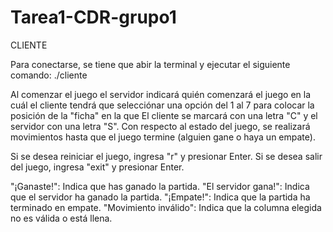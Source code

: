 # Tarea1-CDR-grupo1

CLIENTE

Para conectarse, se tiene que abir la terminal y ejecutar el siguiente comando: 
./cliente <IP del servidor> <Puerto>

Al comenzar el juego el servidor indicará quién comenzará el juego en la cuál el cliente tendrá que selecciónar una opción del 1 al 7 para colocar la posición de la "ficha" en la que El cliente se marcará con una letra "C" y el servidor con una letra "S". Con respecto al estado del juego, se realizará movimientos hasta que el juego termine (alguien gane o haya un empate).

Si se desea reiniciar el juego, ingresa "r" y presionar Enter.
Si se desea salir del juego, ingresa "exit" y presionar Enter.

"¡Ganaste!": Indica que has ganado la partida.
"El servidor gana!": Indica que el servidor ha ganado la partida.
"¡Empate!": Indica que la partida ha terminado en empate.
"Movimiento inválido": Indica que la columna elegida no es válida o está llena.